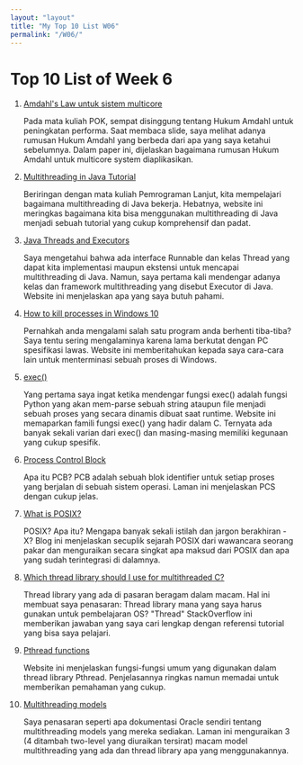 ```yaml
---
layout: "layout"
title: "My Top 10 List W06"
permalink: "/W06/"
---
```

# Top 10 List of Week 6   

1. [Amdahl's Law untuk sistem multicore](https://static.googleusercontent.com/media/research.google.com/en//pubs/archive/34400.pdf)

   Pada mata kuliah POK, sempat disinggung tentang Hukum Amdahl untuk peningkatan performa. Saat membaca slide, saya melihat
   adanya rumusan Hukum Amdahl yang berbeda dari apa yang saya ketahui sebelumnya. Dalam paper ini, dijelaskan bagaimana
   rumusan Hukum Amdahl untuk multicore system diaplikasikan.

2. [Multithreading in Java Tutorial](https://www.guru99.com/multithreading-java.html#:~:text=MULTITHREADING%20in%20Java%20is%20a,runs%20parallel%20to%20each%20other.)

   Beriringan dengan mata kuliah Pemrograman Lanjut, kita mempelajari bagaimana multithreading di Java bekerja. Hebatnya, website ini meringkas bagaimana kita bisa menggunakan multithreading di Java menjadi sebuah tutorial yang cukup komprehensif dan padat.

3. [Java Threads and Executors](https://winterbe.com/posts/2015/04/07/java8-concurrency-tutorial-thread-executor-examples/)
   
   Saya mengetahui bahwa ada interface Runnable dan kelas Thread yang dapat kita implementasi maupun ekstensi untuk mencapai multithreading di Java. Namun, saya pertama kali mendengar adanya kelas dan framework multithreading yang disebut Executor di Java. Website ini menjelaskan apa yang saya butuh pahami.

4. [How to kill processes in Windows 10](https://winaero.com/kill-process-windows-10/)
   
   Pernahkah anda mengalami salah satu program anda berhenti tiba-tiba? Saya tentu sering mengalaminya karena lama berkutat
   dengan PC spesifikasi lawas. Website ini memberitahukan kepada saya cara-cara lain untuk menterminasi sebuah proses di Windows.

5. [exec()](https://www.geeksforgeeks.org/exec-family-of-functions-in-c/)
   
   Yang pertama saya ingat ketika mendengar fungsi exec() adalah fungsi Python yang akan mem-parse sebuah string ataupun file menjadi sebuah proses yang secara dinamis dibuat saat runtime. Website ini memaparkan famili fungsi exec() yang hadir dalam C. Ternyata ada banyak sekali varian dari exec() dan masing-masing memiliki kegunaan yang cukup spesifik.

6. [Process Control Block](https://www.baeldung.com/cs/process-control-block)
   
   Apa itu PCB? PCB adalah sebuah blok identifier untuk setiap proses yang berjalan di sebuah sistem operasi. Laman ini menjelaskan PCS dengan cukup jelas.

7. [What is POSIX?](https://opensource.com/article/19/7/what-posix-richard-stallman-explains)
   
   POSIX? Apa itu? Mengapa banyak sekali istilah dan jargon berakhiran -X? Blog ini menjelaskan secuplik sejarah POSIX dari wawancara seorang pakar dan menguraikan secara singkat apa maksud dari POSIX dan apa yang sudah terintegrasi di dalamnya.

8. [Which thread library should I use for multithreaded C?](https://stackoverflow.com/questions/5247812/which-thread-library-should-i-use-for-multithreaded-c-programs-on-linux)
   
   Thread library yang ada di pasaran beragam dalam macam. Hal ini membuat saya penasaran: Thread library mana yang saya harus gunakan untuk pembelajaran OS? "Thread" StackOverflow ini memberikan jawaban yang saya cari lengkap dengan referensi
   tutorial yang bisa saya pelajari.

9. [Pthread functions](https://www.geeksforgeeks.org/thread-functions-in-c-c/)
    
   Website ini menjelaskan fungsi-fungsi umum yang digunakan dalam thread library Pthread. Penjelasannya ringkas namun memadai untuk memberikan pemahaman yang cukup.

10. [Multithreading models](https://docs.oracle.com/cd/E19620-01/805-4031/6j3qv1oej/index.html#:~:text=Implementations%20of%20the%20many%2Dto,is%20restricted%20to%20user%20space.)
    
    Saya penasaran seperti apa dokumentasi Oracle sendiri tentang multithreading models yang mereka sediakan. Laman ini menguraikan 3 (4 ditambah two-level yang diuraikan tersirat) macam model multithreading yang ada dan thread library apa yang menggunakannya.